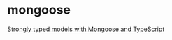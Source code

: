 # mongoose

[Strongly typed models with Mongoose and TypeScript]: https://medium.com/@tomanagle/strongly-typed-models-with-mongoose-and-typescript-7bc2f7197722

[Strongly typed models with Mongoose and TypeScript]

